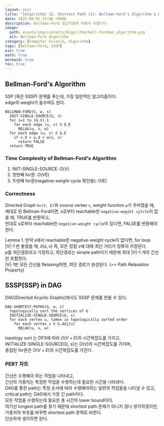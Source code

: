 ```yaml
---
layout: post
title: "[Algorithm] 12. Shortest Path (2): Bellman-Ford's Algorithm & DAG"
date: 2025-06-05 15:06 +0900
description: Bellman-Ford 알고리즘에 대해서 다룹니다.
image:
  path: assets/img/contents/Algorithm/bell-fordman_algorithm.png
  alt: Bellman-Ford Algorithm
category: [Computer Science, Algorithm]
tags: [Bellman-Ford, SSSP]
pin: true
math: true
mermaid: true
toc: true
---
```


## Bellman-Ford's Algorithm  
SSP (혹은 SSSP) 문제를 푸는데, 가장 일반적인 알고리즘이다.  
edge의 weight가 음수여도 된다.  

```
BELLMAN-FORD(G, w, s)
  INIT-SINGLE-SOURCE(G, s)
  for i=1 to |G.V|-1
    for each edge (u, v) ∈ G.E
      RELAX(u, v, w)
  for each edge (u, v) ∈ G.E
    if v.d > u.d + w(u, v)
      return FALSE
  return TRUE
```   

### Time Complexity of Bellman-Ford's Algorithm  
1. INIT-SINGLE-SOURCE: $O(V)$
2. 첫번째 for문: $O(VE)$
3. 두번째 for문(negative-weight cycle 확인용): O(E)  

### Correctness  
Directed Graph `G=(V, E)`와 source vertex `s`, weight function `w`가 주어졌을 때,  
제대로 된 Bellman-Ford라면, s로부터 reachable한 `negative-wegiht cylcle`이 없을 때, TRUE를 반환하고,  
반대로 s로부터 reachable한 `negative-weight cycle`이 있다면, FALSE를 반환해야 한다.  

Lemma 1. 만약 s에서 reachable한 negative-weight cycle이 없다면, for loop |V|-1 번 돌렸을 때, $\delta(s, v)$ 즉, 모든 정점 v에 대해 최단 거리가 정확히 저장된다.  
p를 최단경로라고 가정하고, 최단경로는 simple path이기 때문에 최대 |V|-1 개의 간선만 포함한다.  
|V|-1번 모든 간선을 Relaxing하면, 최단 경로가 완성된다. (=> Path Relaxation Property)  

## SSSP(SSP) in DAG  
DAG(Directed Acyclic Graphs)에서도 SSSP 문제를 만들 수 있다.  

```
DAG-SHORTEST-PATHS(G, w, s)
  topologically sort the vertices of G
  INITIALIZE-SINGLE-SOURCE(G, s)
  for each vertex u, taken in topologically sorted order
    for each vertex v ∈ G.Adj[u]
      RELAX(u, v, w)
```  

topology sort 는 DFS에 따라 $O(V+E)$의 시간복잡도를 가지고,  
INITIALIZE-SINGLE-SOURCE(G, s)는 $O(V)$의 시간복잡도를 가지며,  
중첩된 for문은 $O(V+E)$의 시간복잡도를 가진다.  

### PERT 차트  
간선은 수행해야 하는 작업을 나타내고,  
간선의 가중치는 특정한 작업을 수행하는데 필요한 시간을 나타낸다.  
DAG를 통한 path는 특정 순서에 따라 수행해야하는 일련의 작업들을 나타낼 수 있고,  
critical path는 DAG에서 가장 긴 path이다.  
모든 작업을 수행하는데 필요한 총 시간의 lower bound이다.  
여기선 longest path를 찾기 때문에 shortest path 문제가 아니지 않나 생각하겠지만,  
가중치의 부호를 바꾸면 shortest path 문제로 바뀐다.  
단순하게 생각하면 된다.  